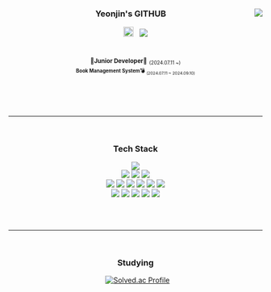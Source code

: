 <div align="center">

<img align="right" src="https://github-readme-stats.vercel.app/api?username=EoYeonjin&show_icons=true&theme=transparent&hide="/>

### Yeonjin's GITHUB ###
    
<div align="center">
<a href="mailto:wks1211@gmail.com.io"><img height="20" src="https://th.bing.com/th/id/OIP.9sT4UWsRfFiy6vPydv3_-QHaHO?pid=ImgDet&rs=1"></a>&nbsp;&nbsp;
<a href="https://solved.ac/wks1211"><img src="http://mazassumnida.wtf/api/mini/generate_badge?boj=wks1211"/></a>   

<div align="center"><br>
  
<sub>**🐣Junior Developer🐣**</sub> <sub><sub>(2024.07.11 ~)</sub></br><sub>**Book Management System💣**</sub> <sub><sub>(2024.07.11 ~ 2024.09.10)</sub></br>

  
<br><br><br>

</div>
</div>

---
<br>

<div align="center">

### Tech Stack
<img src="https://img.shields.io/badge/java-007396?style=flat-square&logo=java&logoColor=white"/>
<br>
<img src="https://img.shields.io/badge/IntelliJ IDEA-000000?style=flat-square&logo=IntelliJ IDEA&logoColor=white"/>
<img src="https://img.shields.io/badge/Eclipse IDE-2C2255?style=flat-square&logo=Eclipse IDE&logoColor=white"/>
<img src="https://img.shields.io/badge/ORACLE-F80000?style=flat-square&logo=oracle&logoColor=white"/>
<br>
<img src="https://img.shields.io/badge/Spring boot-6DB33F?style=flat-square&logo=Spring boot&logoColor=white"/>
<img src="https://img.shields.io/badge/Spring security-6DB33F?style=flat-square&logo=Spring boot&logoColor=white"/>
<img src="https://img.shields.io/badge/gradle-02303A?style=flat-square&logo=gradle&logoColor=white">
<img src="https://img.shields.io/badge/Apache Tomcat-F8DC75?style=flat-square&logo=apachetomcat&logoColor=black"/>
<img src="https://img.shields.io/badge/MariaDB-003545?style=flat-square&logo=mariaDB&logoColor=white"/>
<img src="https://img.shields.io/badge/H2 Database-007396?style=flat-square&logo=H2&logoColor=white"/>
<br>
<img src="https://img.shields.io/badge/slack-4A154B?style=flat-square&logo=slack&logoColor=white">
<img src="https://img.shields.io/badge/notion-000000?style=flat-square&logo=notion&logoColor=white">
<img src="https://img.shields.io/badge/github-181717?style=flat-square&logo=github&logoColor=white">
<img src="https://img.shields.io/badge/postman-FF6C37?style=flat-square&logo=postman&logoColor=white">
<img src="https://img.shields.io/badge/Amazon AWS-232F3E?style=flat-square&logo=amazonaws&logoColor=white"/>

<br><br>

---

<br>
<div align="center">

### Studying

&nbsp; [![Solved.ac Profile](http://mazassumnida.wtf/api/v2/generate_badge?boj=wks1211)](https://solved.ac/wks1211/)
